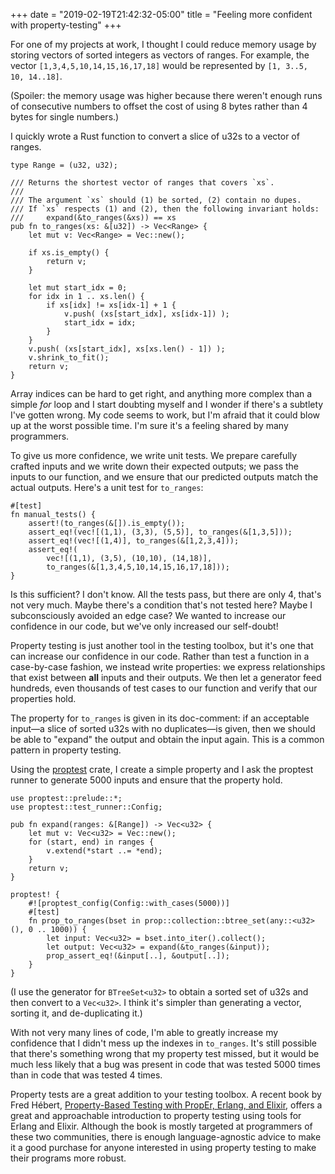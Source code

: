 +++
date = "2019-02-19T21:42:32-05:00"
title = "Feeling more confident with property-testing"
+++

<!--
MAIN POINTS:

    - simple problem (individual elements to ranges)
    - some corner cases
    - how to test so that I'm confident that the functions is correct?
-->

For one of my projects at work, I thought I could reduce memory usage
by storing vectors of sorted integers as vectors of ranges.  For
example, the vector `[1,3,4,5,10,14,15,16,17,18]` would be represented
by `[1, 3..5, 10, 14..18]`.

(Spoiler: the memory usage was higher because there weren't enough
runs of consecutive numbers to offset the cost of using 8 bytes rather
than 4 bytes for single numbers.)

I quickly wrote a Rust function to convert a slice of u32s to a vector of ranges.

```
type Range = (u32, u32);

/// Returns the shortest vector of ranges that covers `xs`.
///
/// The argument `xs` should (1) be sorted, (2) contain no dupes.
/// If `xs` respects (1) and (2), then the following invariant holds:
///     expand(&to_ranges(&xs)) == xs
pub fn to_ranges(xs: &[u32]) -> Vec<Range> {
    let mut v: Vec<Range> = Vec::new();

    if xs.is_empty() {
        return v;
    }

    let mut start_idx = 0;
    for idx in 1 .. xs.len() {
        if xs[idx] != xs[idx-1] + 1 {
            v.push( (xs[start_idx], xs[idx-1]) );
            start_idx = idx;
        }
    }
    v.push( (xs[start_idx], xs[xs.len() - 1]) );
    v.shrink_to_fit();
    return v;
}
```

Array indices can be hard to get right, and anything more complex than
a simple *for* loop and I start doubting myself and I wonder if
there's a subtlety I've gotten wrong.  My code seems to work, but I'm
afraid that it could blow up at the worst possible time.  I'm sure
it's a feeling shared by many programmers.

To give us more confidence, we write unit tests.  We prepare carefully
crafted inputs and we write down their expected outputs; we pass the
inputs to our function, and we ensure that our predicted outputs match
the actual outputs.  Here's a unit test for `to_ranges`:

```
#[test]
fn manual_tests() {
    assert!(to_ranges(&[]).is_empty());
    assert_eq!(vec![(1,1), (3,3), (5,5)], to_ranges(&[1,3,5]));
    assert_eq!(vec![(1,4)], to_ranges(&[1,2,3,4]));
    assert_eq!(
        vec![(1,1), (3,5), (10,10), (14,18)],
        to_ranges(&[1,3,4,5,10,14,15,16,17,18]));
}
```

Is this sufficient?  I don't know.  All the tests pass, but there are
only 4, that's not very much.  Maybe there's a condition that's not
tested here?  Maybe I subconsciously avoided an edge case?  We wanted
to increase our confidence in our code, but we've only increased our
self-doubt!

Property testing is just another tool in the testing toolbox, but it's
one that can increase our confidence in our code.  Rather than test a
function in a case-by-case fashion, we instead write properties: we
express relationships that exist between **all** inputs and their
outputs.  We then let a generator feed hundreds, even thousands of
test cases to our function and verify that our properties hold.

The property for `to_ranges` is given in its doc-comment: if an acceptable
input—a slice of sorted u32s with no duplicates—is given, then we should
be able to "expand" the output and obtain the input again.  This is a common
pattern in property testing.

Using the [proptest](https://crates.io/crates/proptest) crate, I
create a simple property and I ask the proptest runner to generate
5000 inputs and ensure that the property hold.

```
use proptest::prelude::*;
use proptest::test_runner::Config;

pub fn expand(ranges: &[Range]) -> Vec<u32> {
    let mut v: Vec<u32> = Vec::new();
    for (start, end) in ranges {
        v.extend(*start ..= *end);
    }
    return v;
}

proptest! {
    #![proptest_config(Config::with_cases(5000))]
    #[test]
    fn prop_to_ranges(bset in prop::collection::btree_set(any::<u32>(), 0 .. 1000)) {
        let input: Vec<u32> = bset.into_iter().collect();
        let output: Vec<u32> = expand(&to_ranges(&input));
        prop_assert_eq!(&input[..], &output[..]);
    }
}
```

(I use the generator for `BTreeSet<u32>` to obtain a sorted set of
u32s and then convert to a `Vec<u32>`.  I think it's simpler than
generating a vector, sorting it, and de-duplicating it.)

With not very many lines of code, I'm able to greatly increase my confidence
that I didn't mess up the indexes in `to_ranges`.  It's still possible that
there's something wrong that my property test missed, but it would be much
less likely that a bug was present in code that was tested 5000 times than
in code that was tested 4 times.

Property tests are a great addition to your testing toolbox.  A recent
book by Fred Hébert, [Property-Based Testing with PropEr, Erlang, and
Elixir](https://pragprog.com/book/fhproper/property-based-testing-with-proper-erlang-and-elixir),
offers a great and approachable introduction to property testing using
tools for Erlang and Elixir.  Although the book is mostly targeted at
programmers of these two communities, there is enough
language-agnostic advice to make it a good purchase for anyone
interested in using property testing to make their programs more
robust.
